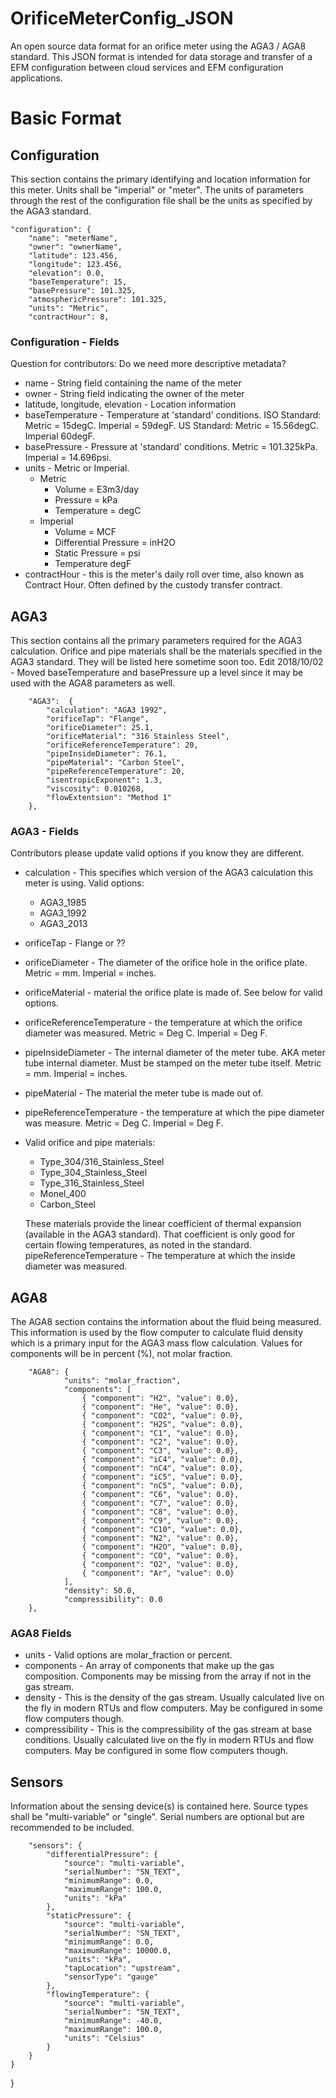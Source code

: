 # OrificeMeterConfig_JSON
An open source data format for an orifice meter using the AGA3 / AGA8 standard. 
This JSON format is intended for data storage and transfer of a EFM configuration between cloud services and EFM configuration applications. 

# Basic Format
## Configuration
This section contains the primary identifying and location information for this meter. Units shall be "imperial" or "meter". The units of parameters through the rest of the configuration file shall be the units as specified by the AGA3 standard.  

	"configuration": {
		"name": "meterName",
		"owner": "ownerName",
		"latitude": 123.456,
		"longitude": 123.456,
		"elevation": 0.0,
		"baseTemperature": 15,
		"basePressure": 101.325,
		"atmosphericPressure": 101.325,
		"units": "Metric",
		"contractHour": 8,

### Configuration - Fields
Question for contributors: Do we need more descriptive metadata?
* name - String field containing the name of the meter
* owner - String field indicating the owner of the meter
* latitude, longitude, elevation - Location information
* baseTemperature - Temperature at 'standard' conditions. ISO Standard: Metric = 15degC. Imperial = 59degF. US Standard: Metric = 15.56degC. Imperial 60degF. 
* basePressure - Pressure at 'standard' conditions. Metric = 101.325kPa. Imperial = 14.696psi.
* units - Metric or Imperial.
	* Metric
		* Volume = E3m3/day
		* Pressure = kPa
		* Temperature = degC
	* Imperial
		* Volume = MCF
		* Differential Pressure = inH2O
		* Static Pressure = psi
		* Temperature degF
* contractHour - this is the meter's daily roll over time, also known as Contract Hour. Often defined by the custody transfer contract. 

## AGA3
This section contains all the primary parameters required for the AGA3 calculation. Orifice and pipe materials shall be the materials specified in the AGA3 standard. They will be listed here sometime soon too. 
Edit 2018/10/02 - Moved baseTemperature and basePressure up a level since it may be used with the AGA8 parameters as well. 

		"AGA3":  {
			"calculation": "AGA3 1992",
			"orificeTap": "Flange",
			"orificeDiameter": 25.1,
			"orificeMaterial": "316 Stainless Steel",
			"orificeReferenceTemperature": 20,
			"pipeInsideDiameter": 76.1,
			"pipeMaterial": "Carbon Steel",
			"pipeReferenceTemperature": 20,
			"isentropicExponent": 1.3,
			"viscosity": 0.010268,
			"flowExtentsion": "Method 1"
		},
		
### AGA3 - Fields
Contributors please update valid options if you know they are different. 
* calculation - This specifies which version of the AGA3 calculation this meter is using. Valid options:
	* AGA3_1985
	* AGA3_1992
	* AGA3_2013
* orificeTap - Flange or ??
* orificeDiameter - The diameter of the orifice hole in the orifice plate. Metric = mm. Imperial = inches. 
* orificeMaterial - material the orifice plate is made of. See below for valid options. 
* orificeReferenceTemperature - the temperature at which the orifice diameter was measured. Metric = Deg C. Imperial = Deg F. 
* pipeInsideDiameter - The internal diameter of the meter tube. AKA meter tube internal diameter. Must be stamped on the meter tube itself. Metric = mm. Imperial = inches. 
* pipeMaterial - The material the meter tube is made out of. 
* pipeReferenceTemperature - the temperature at which the pipe diameter was measure. Metric = Deg C. Imperial = Deg F. 
* Valid orifice and pipe materials:
	* Type_304/316_Stainless_Steel
	* Type_304_Stainless_Steel
	* Type_316_Stainless_Steel
	* Monel_400
	* Carbon_Steel
	
	These materials provide the linear coefficient of thermal expansion (available in the AGA3 standard). That coefficient is only good for certain flowing temperatures, as noted in the standard. 
pipeReferenceTemperature - The temperature at which the inside diameter was measured.


## AGA8
The AGA8 section contains the information about the fluid being measured. This information is used by the flow computer to calculate fluid density which is a primary input for the AGA3 mass flow calculation. Values for components will be in percent (%), not molar fraction. 

		"AGA8": {
				"units": "molar_fraction",
				"components": [
					{ "component": "H2", "value": 0.0},
					{ "component": "He", "value": 0.0},
					{ "component": "CO2", "value": 0.0},
					{ "component": "H2S", "value": 0.0},
					{ "component": "C1", "value": 0.0},
					{ "component": "C2", "value": 0.0},
					{ "component": "C3", "value": 0.0},
					{ "component": "iC4", "value": 0.0},
					{ "component": "nC4", "value": 0.0},
					{ "component": "iC5", "value": 0.0},
					{ "component": "nC5", "value": 0.0},
					{ "component": "C6", "value": 0.0},
					{ "component": "C7", "value": 0.0},
					{ "component": "C8", "value": 0.0},
					{ "component": "C9", "value": 0.0},
					{ "component": "C10", "value": 0.0},
					{ "component": "N2", "value": 0.0},
					{ "component": "H2O", "value": 0.0},
					{ "component": "CO", "value": 0.0},
					{ "component": "O2", "value": 0.0},
					{ "component": "Ar", "value": 0.0}
				],
				"density": 50.0,
				"compressibility": 0.0
		},
		
### AGA8 Fields
* units - Valid options are molar_fraction or percent. 
* components - An array of components that make up the gas composition. Components may be missing from the array if not in the gas stream.
* density - This is the density of the gas stream. Usually calculated live on the fly in modern RTUs and flow computers. May be configured in some flow computers though. 
* compressibility - This is the compressibility of the gas stream at base conditions. Usually calculated live on the fly in modern RTUs and flow computers. May be configured in some flow computers though.

## Sensors
Information about the sensing device(s) is contained here. Source types shall be "multi-variable" or "single". Serial numbers are optional but are recommended to be included. 

		"sensors": {
			"differentialPressure": {
				"source": "multi-variable",
				"serialNumber": "SN_TEXT",
				"minimumRange": 0.0,
				"maximumRange": 100.0,
				"units": "kPa"
			},
			"staticPressure": {
				"source": "multi-variable",
				"serialNumber": "SN_TEXT",
				"minimumRange": 0.0,
				"maximumRange": 10000.0,
				"units": "kPa",
				"tapLocation": "upstream",
				"sensorType": "gauge"			
			},
			"flowingTemperature": {
				"source": "multi-variable",
				"serialNumber": "SN_TEXT",
				"minimumRange": -40.0,
				"maximumRange": 100.0,
				"units": "Celsius"
			}
		}
	}
}
